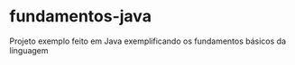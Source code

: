 # fundamentos-java
Projeto exemplo feito em Java exemplificando os fundamentos básicos da linguagem
